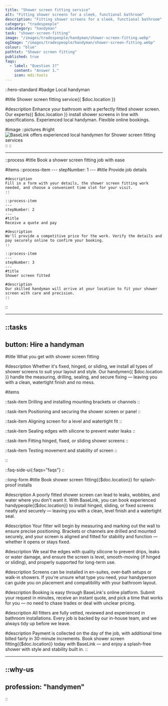 ```yaml
---
title: "Shower screen fitting service"
alt: "Fitting shower screens for a sleek, functional bathroom"
description: "Fitting shower screens for a sleek, functional bathroom"
category: "tradespeople"
subcategory: "handyman"
task: "shower-screen-fitting"
image: "/images/tradespeople/handyman/shower-screen-fitting.webp"
ogImage: "/images/tradespeople/handyman/shower-screen-fitting.webp"
colour: "blue"
pathtxt: "Shower screen fitting"
published: true
faqs:
  - label: "Question 1?"
    content: "Answer 1."
    icon: mdi:tools
---
```


::hero-standard
#badge
Local handyman

#title
Shower screen fitting service{{ $doc.location }}

#description
Enhance your bathroom with a perfectly fitted shower screen. Our experts{{ $doc.location }} install shower screens in line with specifications. Experienced local handyman. Flexible online bookings.

#image
    ::pictures
    #right
    ![BaseLink offers experienced local handymen for Shower screen fitting services](/images/tradespeople/handyman/shower-screen-fitting.webp)
    ::
::

---

::process
#title
Book a shower screen fitting job with ease

#items
    ::process-item
    ---
    stepNumber: 1
    ---
    #title
    Provide job details

    #description
    Fill in a form with your details, the shower screen fitting work needed, and choose a convenient time slot for your visit.
    ::
    
    ::process-item
    ---
    stepNumber: 2
    ---
    #title
    Receive a quote and pay

    #description
    We'll provide a competitive price for the work. Verify the details and pay securely online to confirm your booking.
    ::

    ::process-item
    ---
    stepNumber: 3
    ---
    #title
    Shower screen fitted

    #description
    Our skilled handyman will arrive at your location to fit your shower screen with care and precision.
    ::
::

---

::tasks
---
button: Hire a handyman
---

#title
What you get with shower screen fitting

#description
Whether it's fixed, hinged, or sliding, we install all types of shower screens to suit your layout and style. Our handymen{{ $doc.location }} handle the measuring, drilling, sealing, and secure fixing — leaving you with a clean, watertight finish and no mess.

#items

  ::task-item
  Drilling and installing mounting brackets or channels
  ::

  ::task-item
  Positioning and securing the shower screen or panel
  ::

  ::task-item
  Aligning screen for a level and watertight fit
  ::

  ::task-item
  Sealing edges with silicone to prevent water leaks
  ::

  ::task-item
  Fitting hinged, fixed, or sliding shower screens
  ::

  ::task-item
  Testing movement and stability of screen
  ::

::


::faq-side-ui{:faqs="faqs"}
::


::long-form
#title
Book shower screen fitting{{$doc.location}} for splash-proof installs

#description
A poorly fitted shower screen can lead to leaks, wobbles, and water where you don't want it. With BaseLink, you can book experienced handypeople{{$doc.location}} to install hinged, sliding, or fixed screens neatly and securely — leaving you with a clean, level finish and a watertight seal.

#description
Your fitter will begin by measuring and marking out the wall to ensure precise positioning. Brackets or channels are drilled and mounted securely, and your screen is aligned and fitted for stability and function — whether it opens or stays fixed.

#description
We seal the edges with quality silicone to prevent drips, leaks or water damage, and ensure the screen is level, smooth-moving (if hinged or sliding), and properly supported for long-term use.

#description
Screens can be installed in en-suites, over-bath setups or walk-in showers. If you're unsure what type you need, your handyperson can guide you on placement and compatibility with your bathroom layout.

#description
Booking is easy through BaseLink's online platform. Submit your request in minutes, receive an instant quote, and pick a time that works for you — no need to chase trades or deal with unclear pricing.

#description
All fitters are fully vetted, reviewed and experienced in bathroom installations. Every job is backed by our in-house team, and we always tidy up before we leave.

#description
Payment is collected on the day of the job, with additional time billed fairly in 30-minute increments. Book shower screen fitting{{$doc.location}} today with BaseLink — and enjoy a splash-free shower with style and stability built in.
::

---

::why-us
---
profession: "handymen"
---
::